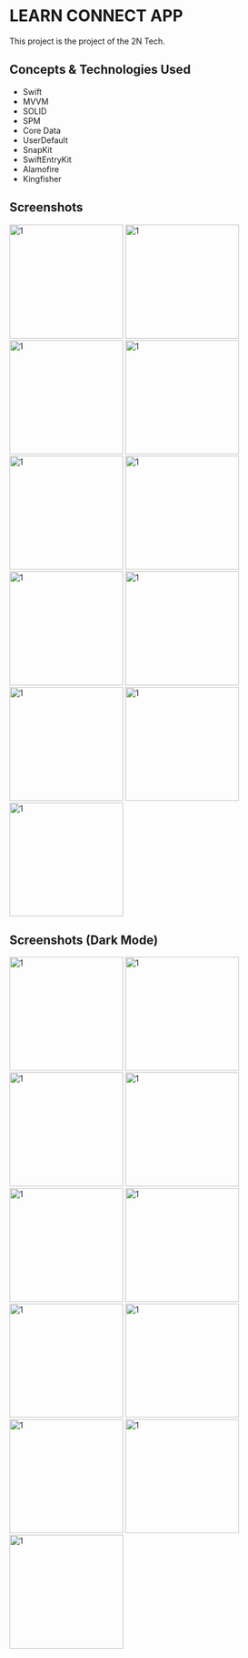 # LEARN CONNECT APP

This project is the project of the 2N Tech.

## Concepts & Technologies Used
- Swift
- MVVM
- SOLID
- SPM
- Core Data
- UserDefault
- SnapKit
- SwiftEntryKit
- Alamofire
- Kingfisher

## Screenshots
<img width="200" alt="1" src="https://github.com/user-attachments/assets/2e68c73b-d23f-4aae-9418-5df6ac12e7fb">
<img width="200" alt="1" src="https://github.com/user-attachments/assets/c6dee771-471e-487e-b326-2ebc98b6ce22"> 
<img width="200" alt="1" src="https://github.com/user-attachments/assets/0c93fc12-e791-4825-866e-42fbb6d85739">

<img width="200" alt="1" src="https://github.com/user-attachments/assets/15145083-1c1a-4b8c-8c8b-0164bde8e3e3">
<img width="200" alt="1" src="https://github.com/user-attachments/assets/fdf712f3-3f47-4c95-863d-3cb19ea0bb34">
<img width="200" alt="1" src="https://github.com/user-attachments/assets/4d446c57-dc8f-43ef-84f8-f69b12dcd3dd">

<img width="200" alt="1" src="https://github.com/user-attachments/assets/252eb0e7-d77f-4c1f-bdbd-cd5c2ec9af80">
<img width="200" alt="1" src="https://github.com/user-attachments/assets/c30598f1-3528-463c-93c4-a72ab2a018d3">

<img width="200" alt="1" src="https://github.com/user-attachments/assets/5b0f9d27-17d7-41ff-89ae-44c9f1d2a905">
<img width="200" alt="1" src="https://github.com/user-attachments/assets/cf674b5c-d029-4226-9183-aaa70a7d1092">
<img width="200" alt="1" src="https://github.com/user-attachments/assets/226f27e8-8523-4e0f-87ad-2ed2f6b10abc">

## Screenshots (Dark Mode)
<img width="200" alt="1" src="https://github.com/user-attachments/assets/70fa7d6a-1cb5-4dc1-b535-74feb5f8b0bf">
<img width="200" alt="1" src="https://github.com/user-attachments/assets/28116df2-b0a5-429c-b1a0-26cc32079644">
<img width="200" alt="1" src="https://github.com/user-attachments/assets/ff31080a-9774-4b58-9e10-2543d772c5f4">

<img width="200" alt="1" src="https://github.com/user-attachments/assets/7f8e65c6-f000-4b4b-83bc-ae620033a3bd">
<img width="200" alt="1" src="https://github.com/user-attachments/assets/a5fb9380-c1be-4bf2-ac60-5a24ee56e701">
<img width="200" alt="1" src="https://github.com/user-attachments/assets/98d1e90a-684a-4be7-b2a1-3820ccadadbe">

<img width="200" alt="1" src="https://github.com/user-attachments/assets/9caa0800-9d97-4541-ae65-70d6693e0cce">
<img width="200" alt="1" src="https://github.com/user-attachments/assets/79f0bfde-583b-4234-82d3-9a97643351d2">

<img width="200" alt="1" src="https://github.com/user-attachments/assets/690f5611-b6a9-4633-b497-7c9feb898727">
<img width="200" alt="1" src="https://github.com/user-attachments/assets/4bcbf76c-754a-4982-a394-1e19711abe65">
<img width="200" alt="1" src="https://github.com/user-attachments/assets/a13a3157-5be6-4a02-a052-d0711bde7c2a">
